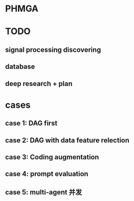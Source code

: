 # PHMGA



# TODO
## signal processing discovering
## database
## deep research + plan


# cases
## case 1: DAG first

## case 2: DAG with data feature relection


## case 3: Coding augmentation

## case 4: prompt evaluation

## case 5: multi-agent 并发